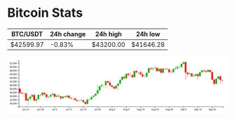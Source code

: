 # Bitcoin Stats

BTC/USDT|24h change|24h high|24h low|
|---|---|---|---|
|$42599.97|-0.83%|$43200.00|$41646.28|

<img src="./chart.svg">
